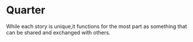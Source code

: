 # Quarter
While each story is unique,it functions for the most part as something that can be shared and exchanged with others.
